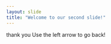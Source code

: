 ```yaml
---
layout: slide
title: "Welcome to our second slide!"
---
```

thank you
Use the left arrow to go back!
